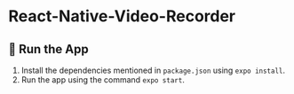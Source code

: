 # React-Native-Video-Recorder

## 🔨 Run the App
1. Install the dependencies mentioned in `package.json` using `expo install`.
2. Run the app using the command `expo start`.